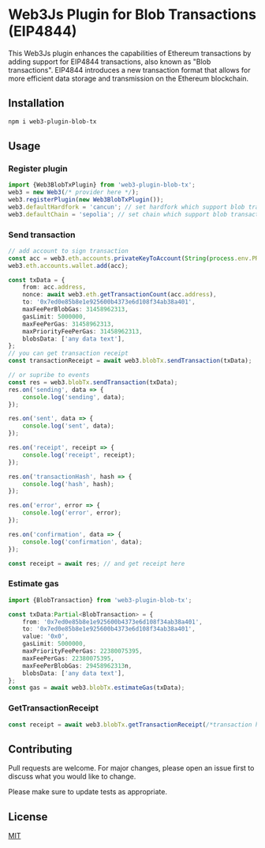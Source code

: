 Web3Js Plugin for Blob Transactions (EIP4844)
===========

This Web3Js plugin enhances the capabilities of Ethereum transactions by adding support for EIP4844 transactions, also known as "Blob transactions". EIP4844 introduces a new transaction format that allows for more efficient data storage and transmission on the Ethereum blockchain.

## Installation
```bash
npm i web3-plugin-blob-tx
```

## Usage

### Register plugin
```typescript
import {Web3BlobTxPlugin} from 'web3-plugin-blob-tx';
web3 = new Web3(/* provider here */);
web3.registerPlugin(new Web3BlobTxPlugin());
web3.defaultHardfork = 'cancun'; // set hardfork which support blob transactions
web3.defaultChain = 'sepolia'; // set chain which support blob transactions
```

### Send transaction
```typescript
// add account to sign transaction
const acc = web3.eth.accounts.privateKeyToAccount(String(process.env.PRIVATE_KEY));
web3.eth.accounts.wallet.add(acc);

const txData = {
	from: acc.address,
	nonce: await web3.eth.getTransactionCount(acc.address),
	to: '0x7ed0e85b8e1e925600b4373e6d108f34ab38a401',
	maxFeePerBlobGas: 31458962313,
	gasLimit: 5000000,
	maxFeePerGas: 31458962313,
	maxPriorityFeePerGas: 31458962313,
	blobsData: ['any data text'],
};
// you can get transaction receipt
const transactionReceipt = await web3.blobTx.sendTransaction(txData);

// or supribe to events
const res = web3.blobTx.sendTransaction(txData);
res.on('sending', data => {
	console.log('sending', data);
});

res.on('sent', data => {
	console.log('sent', data);
});

res.on('receipt', receipt => {
	console.log('receipt', receipt);
});

res.on('transactionHash', hash => {
	console.log('hash', hash);
});

res.on('error', error => {
	console.log('error', error);
});

res.on('confirmation', data => {
	console.log('confirmation', data);
});

const receipt = await res; // and get receipt here

```

### Estimate gas
```typescript
import {BlobTransaction} from 'web3-plugin-blob-tx';

const txData:Partial<BlobTransaction> = {
    from: '0x7ed0e85b8e1e925600b4373e6d108f34ab38a401',
    to: '0x7ed0e85b8e1e925600b4373e6d108f34ab38a401',
    value: '0x0',
    gasLimit: 5000000,
    maxPriorityFeePerGas: 22380075395,
    maxFeePerGas: 22380075395,
    maxFeePerBlobGas: 29458962313n,
    blobsData: ['any data text'],
};
const gas = await web3.blobTx.estimateGas(txData);
```

### GetTransactionReceipt
```typescript
const receipt = await web3.blobTx.getTransactionReceipt(/*transaction hash*/);
```

Contributing
------------

Pull requests are welcome. For major changes, please open an issue first
to discuss what you would like to change.

Please make sure to update tests as appropriate.

License
-------

[MIT](https://choosealicense.com/licenses/mit/)
